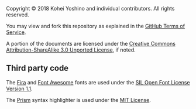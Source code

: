Copyright © 2018 Kohei Yoshino and individual contributors. All rights reserved.

You may view and fork this repository as explained in the [GitHub Terms of Service](https://help.github.com/articles/github-terms-of-service).

A portion of the documents are licensed under the [Creative Commons Attribution-ShareAlike 3.0 Unported License](http://creativecommons.org/licenses/by-sa/3.0/), if noted.

## Third party code

The [Fira](https://github.com/mozilla/Fira) and [Font Awesome](https://github.com/FortAwesome/Font-Awesome) fonts are used under the [SIL Open Font License Version 1.1](http://scripts.sil.org/OFL_web).

The [Prism](https://github.com/PrismJS/prism) syntax highlighter is used under the [MIT License](https://github.com/PrismJS/prism/blob/gh-pages/LICENSE).
